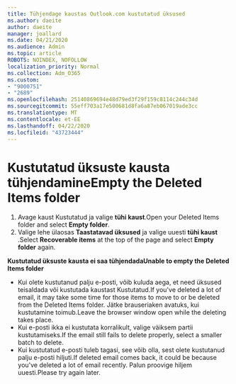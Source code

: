 ```yaml
---
title: Tühjendage kaustas Outlook.com kustutatud üksused
ms.author: daeite
author: daeite
manager: joallard
ms.date: 04/21/2020
ms.audience: Admin
ms.topic: article
ROBOTS: NOINDEX, NOFOLLOW
localization_priority: Normal
ms.collection: Adm_O365
ms.custom:
- "9000751"
- "2689"
ms.openlocfilehash: 25140869694e48d79ed3f29f159c8114c244c34d
ms.sourcegitcommit: 55eff703a17e500681d8fa6a87eb067019ade3cc
ms.translationtype: MT
ms.contentlocale: et-EE
ms.lasthandoff: 04/22/2020
ms.locfileid: "43723444"
---
```

# <a name="empty-the-deleted-items-folder"></a><span data-ttu-id="b3ed9-102">Kustutatud üksuste kausta tühjendamine</span><span class="sxs-lookup"><span data-stu-id="b3ed9-102">Empty the Deleted Items folder</span></span>

1. <span data-ttu-id="b3ed9-103">Avage kaust Kustutatud ja valige **tühi kaust**.</span><span class="sxs-lookup"><span data-stu-id="b3ed9-103">Open your Deleted Items folder and select **Empty folder**.</span></span>
2. <span data-ttu-id="b3ed9-104">Valige lehe ülaosas **Taastatavad üksused** ja valige uuesti **tühi kaust** .</span><span class="sxs-lookup"><span data-stu-id="b3ed9-104">Select **Recoverable items** at the top of the page and select **Empty folder** again.</span></span>

<span data-ttu-id="b3ed9-105">**Kustutatud üksuste kausta ei saa tühjendada**</span><span class="sxs-lookup"><span data-stu-id="b3ed9-105">**Unable to empty the Deleted Items folder**</span></span>

- <span data-ttu-id="b3ed9-106">Kui olete kustutanud palju e-posti, võib kuluda aega, et need üksused teisaldada või kustutada kaustast Kustutatud.</span><span class="sxs-lookup"><span data-stu-id="b3ed9-106">If you've deleted a lot of email, it may take some time for those items to move to or be deleted from the Deleted Items folder.</span></span> <span data-ttu-id="b3ed9-107">Jätke brauseriaken avatuks, kui kustutamine toimub.</span><span class="sxs-lookup"><span data-stu-id="b3ed9-107">Leave the browser window open while the deleting takes place.</span></span>
- <span data-ttu-id="b3ed9-108">Kui e-posti ikka ei kustutata korralikult, valige väiksem partii kustutamiseks.</span><span class="sxs-lookup"><span data-stu-id="b3ed9-108">If the email still fails to delete properly, select a smaller batch to delete.</span></span>
- <span data-ttu-id="b3ed9-109">Kui kustutatud e-posti tuleb tagasi, see võib olla, sest olete kustutanud palju e-posti hiljuti.</span><span class="sxs-lookup"><span data-stu-id="b3ed9-109">If deleted email comes back, it could be because you've deleted a lot of email recently.</span></span> <span data-ttu-id="b3ed9-110">Palun proovige hiljem uuesti.</span><span class="sxs-lookup"><span data-stu-id="b3ed9-110">Please try again later.</span></span>